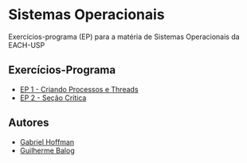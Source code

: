 # Sistemas Operacionais

Exercícios-programa (EP) para a matéria de Sistemas Operacionais da EACH-USP

## Exercícios-Programa

- [EP 1 - Criando Processos e Threads](./EP1/README.md)
- [EP 2 - Seção Crítica](./EP2/README.md)

## Autores

- [Gabriel Hoffman](https://github.com/Hoffmano)
- [Guilherme Balog](https://github.com/GuilhermeBalog)